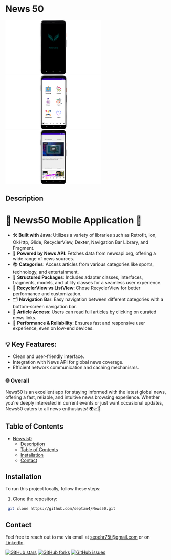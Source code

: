 # News 50

<p float="left">
  <img src="./app/src/main/res/drawable/news1.png" alt="Project Screenshot" width="300"/>
  <img src="./app/src/main/res/drawable/news2.png" alt="Project Screenshot" width="300"/>
  <img src="./app/src/main/res/drawable/news3.png" alt="Project Screenshot" width="300"/>
</p>



## Description

# 🌟 News50 Mobile Application 🌟

- 🛠️ **Built with Java**: Utilizes a variety of libraries such as Retrofit, Ion, OkHttp, Glide, RecyclerView, Dexter, Navigation Bar Library, and Fragment.
- 📰 **Powered by News API**: Fetches data from newsapi.org, offering a wide range of news sources.
- 📚 **Categories**: Access articles from various categories like sports, technology, and entertainment.
- 📂 **Structured Packages**: Includes adapter classes, interfaces, fragments, models, and utility classes for a seamless user experience.
- 🔄 **RecyclerView vs ListView**: Chose RecyclerView for better performance and customization.
- 🗂️ **Navigation Bar**: Easy navigation between different categories with a bottom-screen navigation bar.
- 📖 **Article Access**: Users can read full articles by clicking on curated news links.
- 🚀 **Performance & Reliability**: Ensures fast and responsive user experience, even on low-end devices.

## 💡 Key Features:
- Clean and user-friendly interface.
- Integration with News API for global news coverage.
- Efficient network communication and caching mechanisms.

### 🌐 Overall
News50 is an excellent app for staying informed with the latest global news, offering a fast, reliable, and intuitive news browsing experience. Whether you're deeply interested in current events or just want occasional updates, News50 caters to all news enthusiasts! 🌍📈📲


## Table of Contents

- [News 50](#news50)
  - [Description](#description)
  - [Table of Contents](#table-of-contents)
  - [Installation](#installation)
  - [Contact](#contact)

## Installation

To run this project locally, follow these steps:

1. Clone the repository:

```bash
 git clone https://github.com/septan4/News50.git
```


## Contact

Feel free to reach out to me via email at [sepehr75t@gmail.com](mailto:sepehr75tl@gmail.com) or on [LinkedIn](https://www.linkedin.com/in/sepehrtanhaei/).

[![GitHub stars](https://img.shields.io/github/stars/septan4/neumorphisem-portfolio)](https://github.com/septan4/neumorphisem-portfolio/stargazers)
[![GitHub forks](https://img.shields.io/github/forks/septan4/neumorphisem-portfolio)](https://github.com/septan4/neumorphisem-portfolio/network)
[![GitHub issues](https://img.shields.io/github/issues/septan4/neumorphisem-portfolio)](https://github.com/septan4/neumorphisem-portfolio/issues)
